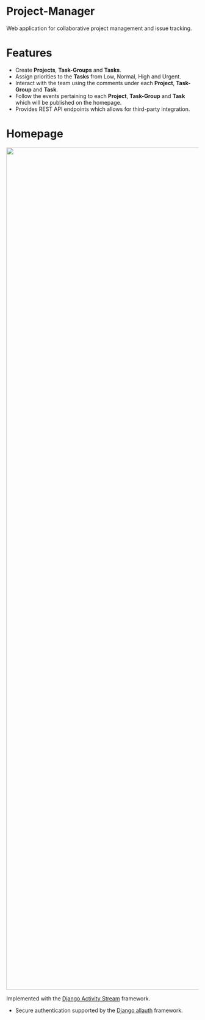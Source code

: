 # Project-Manager
Web application for collaborative project management and issue tracking.
# Features
* Create  **Projects**, **Task-Groups** and **Tasks**.
* Assign priorities to the **Tasks** from Low, Normal, High and Urgent.
* Interact with the team using the comments under each **Project**, **Task-Group** and **Task**.
* Follow the events pertaining to each **Project**, **Task-Group** and **Task** which will be published on the homepage. 
* Provides REST API endpoints which allows for third-party integration.
# Homepage
<image src="https://raw.githubusercontent.com/sreeganeshji/Project-Manager/master/Illustrations/userhome.jpg" width=2200>


Implemented with the [Django Activity Stream](https://django-activity-stream.readthedocs.io/en/latest/) framework.
* Secure authentication supported by the [Django allauth](https://github.com/pennersr/django-allauth) framework.
